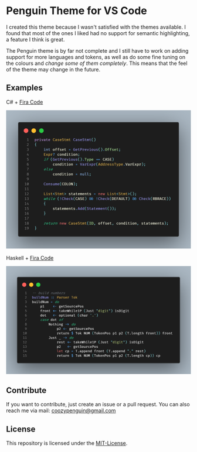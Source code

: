 # Penguin Theme for VS Code

I created this theme because I wasn't satisfied with the themes available. I found that most of the ones I liked had no support for semantic highlighting, a feature I think is great.

The Penguin theme is by far not complete and I still have to work on adding support for more languages and tokens, as well as do some fine tuning on the colours and _change some of them completely_. This means that the feel of the theme may change in the future.

## Examples

C# + [Fira Code](https://github.com/tonsky/FiraCode)

![c-sharp](./images/examples/csharp.png)

Haskell + [Fira Code](https://github.com/tonsky/FiraCode)

![haskell](./images/examples/haskell.png)

## Contribute

If you want to contribute, just create an issue or a pull request.
You can also reach me via mail: <coozypenguin@gmail.com>

## License

This repository is licensed under the [MIT-License](LICENSE).
